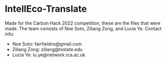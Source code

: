 # IntellEco-Translate
Made for the Carbon Hack 2022 competition, these are the files that were made. The team consists of Noe Soto, Ziliang Zong, and Lucia Ye.
Contact info:
<ul>
  <li>Noe Soto: fairfieldns@gmail.com</li>
  <li>Ziliang Zong: ziliang@txstate.edu</li>
  <li>Lucia Ye: lu.ye@network.rca.ac.uk</li>
</ul>
